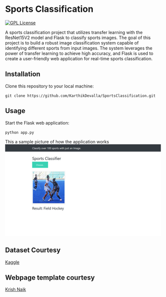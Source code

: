 # Sports Classification

[![GPL License](https://img.shields.io/badge/license-GPL-blue.svg)](https://www.gnu.org/licenses/gpl-3.0.html)

A sports classification project that utilizes transfer learning with the ResNet15V2 model and Flask to classify sports images. The goal of this project is to build a robust image classification system capable of identifying different sports from input images. The system leverages the power of transfer learning to achieve high accuracy, and Flask is used to create a user-friendly web application for real-time sports classification.


## Installation

Clone this repository to your local machine:

```shell
git clone https://github.com/KarthikDevalla/SportsClassification.git
```

## Usage

Start the Flask web application:

```shell
python app.py
```
This a sample picture of how the application works
![image](sample.png)
## Dataset Courtesy
[Kaggle](https://www.kaggle.com/datasets/gpiosenka/sports-classification)

## Webpage template courtesy
[Krish Naik](https://github.com/krishnaik06)

